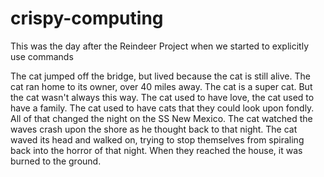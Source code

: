 # crispy-computing
This was the day after the Reindeer Project when we started to explicitly use commands

The cat jumped off the bridge, but lived because the cat is still alive. The cat ran home to its owner, over 40 miles away. The cat is a super cat. But the cat wasn't always this way. The cat used to have love, the cat used to have a family. The cat used to have cats that they could look upon fondly. All of that changed the night on the SS New Mexico.
The cat watched the waves crash upon the shore as he thought back to that night. The cat waved its head and walked on, trying to stop themselves from spiraling back into the horror of that night. When they reached the house, it was burned to the ground. 
